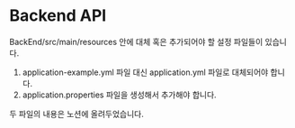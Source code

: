 # Backend API

BackEnd/src/main/resources 안에 대체 혹은 추가되어야 할 설정 파일들이 있습니다.

1. application-example.yml 파일 대신 application.yml 파일로 대체되어야 합니다.
2. application.properties 파일을 생성해서 추가해야 합니다.

두 파일의 내용은 노션에 올려두었습니다.
